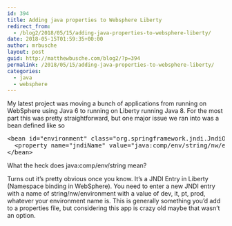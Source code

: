 ```yaml
---
id: 394
title: Adding java properties to Websphere Liberty
redirect_from:
  - /blog2/2018/05/15/adding-java-properties-to-websphere-liberty/
date: 2018-05-15T01:59:35+00:00
author: mrbusche
layout: post
guid: http://matthewbusche.com/blog2/?p=394
permalink: /2018/05/15/adding-java-properties-to-websphere-liberty/
categories:
  - java
  - websphere
---
```

My latest project was moving a bunch of applications from running on WebSphere using Java 6 to running on Liberty running Java 8. For the most part this was pretty straightforward, but one major issue we ran into was a bean defined like so



<pre>&lt;bean id="environment" class="org.springframework.jndi.JndiObjectFactoryBean"&gt;
&nbsp;&nbsp;&lt;property name="jndiName" value="java:comp/env/string/nw/environment"/&gt;
&lt;/bean&gt;
</pre>



What the heck does java:comp/env/string mean?

Turns out it&#8217;s pretty obvious once you know. It&#8217;s a JNDI Entry in Liberty (Namespace binding in WebSphere). You need to enter a new JNDI entry with a name of string/nw/environment with a value of dev, it, pt, prod, whatever your environment name is. This is generally something you&#8217;d add to a properties file, but considering this app is crazy old maybe that wasn&#8217;t an option.